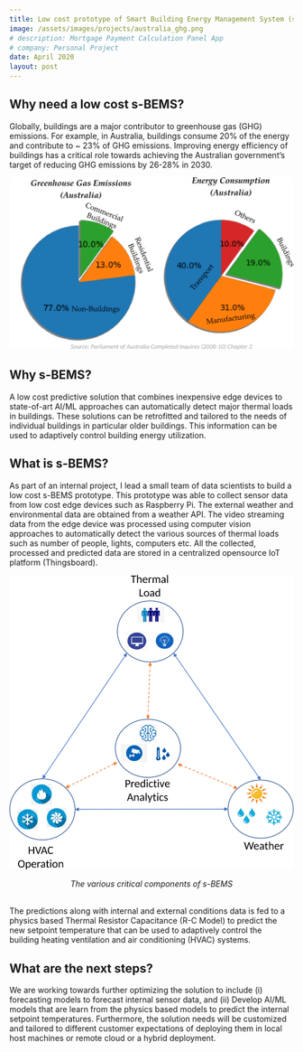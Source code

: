 ```yaml
---
title: Low cost prototype of Smart Building Energy Management System (s-BEMS).
image: /assets/images/projects/australia_ghg.png
# description: Mortgage Payment Calculation Panel App
# company: Personal Project
date: April 2020
layout: post
---
```

## Why need a low cost s-BEMS?
Globally, buildings are a major contributor  to greenhouse gas (GHG) emissions. For example, in Australia, buildings consume 20% of the 
energy and contribute to ~ 23% of GHG emissions. Improving energy efficiency of buildings has a critical role towards achieving the Australian government’s target of reducing GHG emissions by 26-28% in 2030.

![Australia GHG](/assets/images/projects/australia_ghg.png)
<!-- <center> <em> The various critical components of Industry 4.0 </em> </center>
<br/> --> 


## Why s-BEMS?
A low cost predictive solution that combines inexpensive edge devices to state-of-art AI/ML approaches can automatically detect major thermal loads in buildings. These solutions can be retrofitted and tailored to the needs of individual buildings in particular older buildings. This information can be used to adaptively control building energy utilization.

## What is s-BEMS?
As part of an internal project, I lead a small team of data scientists to build a low cost s-BEMS prototype. This prototype was able to collect sensor data from low cost edge devices such as Raspberry Pi. The external weather and environmental data are obtained from a weather API. The video streaming data from the edge device was processed using computer vision approaches to automatically detect the various sources of thermal loads such as number of people, lights,  computers etc. All the collected, processed and predicted data are stored in a centralized opensource IoT platform (Thingsboard).

![R-C Model](/assets/images/projects/trc_model.png)
<center> <em> The various critical components of s-BEMS </em> </center>
<br/>

The predictions along with internal and external conditions data is fed to a physics based Thermal Resistor Capacitance (R-C Model) to predict the new setpoint temperature that can be used to adaptively control the building heating ventilation and air conditioning (HVAC) systems. 

## What are the next steps?
We are working towards further optimizing the solution to include (i) forecasting models to forecast internal sensor data, and (ii) Develop AI/ML models that are learn from the physics based models to predict the internal setpoint temperatures. Furthermore, the solution needs will be customized and tailored to different customer expectations of deploying them in local host machines or remote cloud or a hybrid deployment.






